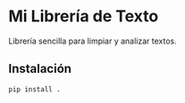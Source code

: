 # Mi Librería de Texto

Librería sencilla para limpiar y analizar textos.

## Instalación

```bash
pip install .

